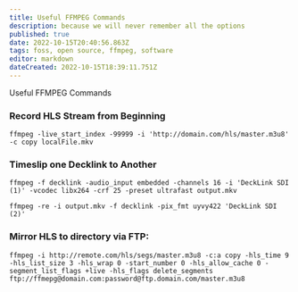 ```yaml
---
title: Useful FFMPEG Commands
description: because we will never remember all the options
published: true
date: 2022-10-15T20:40:56.863Z
tags: foss, open source, ffmpeg, software
editor: markdown
dateCreated: 2022-10-15T18:39:11.751Z
---
```


Useful FFMPEG Commands

### Record HLS Stream from Beginning

`ffmpeg -live_start_index -99999 -i 'http://domain.com/hls/master.m3u8' -c copy localFile.mkv`

### Timeslip one Decklink to Another

`ffmpeg -f decklink -audio_input embedded -channels 16 -i 'DeckLink SDI (1)' -vcodec libx264 -crf 25 -preset ultrafast output.mkv`

`ffmpeg -re -i output.mkv -f decklink -pix_fmt uyvy422 'DeckLink SDI (2)'`

### Mirror HLS to directory via FTP: 

```plaintext
ffmpeg -i http://remote.com/hls/segs/master.m3u8 -c:a copy -hls_time 9 -hls_list_size 3 -hls_wrap 0 -start_number 0 -hls_allow_cache 0 -segment_list_flags +live -hls_flags delete_segments ftp://ffmepg@domain.com:password@ftp.domain.com/master.m3u8
```